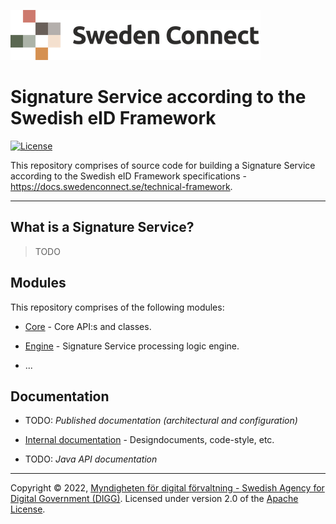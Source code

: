 ![Logo](docs/images/sweden-connect.png)


# Signature Service according to the Swedish eID Framework

[![License](https://img.shields.io/badge/License-Apache%202.0-blue.svg)](https://opensource.org/licenses/Apache-2.0)

This repository comprises of source code for building a Signature Service according to the Swedish eID 
Framework specifications - https://docs.swedenconnect.se/technical-framework.

-----

## What is a Signature Service?

> TODO

## Modules

This repository comprises of the following modules:

* [Core](core) - Core API:s and classes.

* [Engine](engine) - Signature Service processing logic engine.

* ...

## Documentation

* TODO: *Published documentation (architectural and configuration)*

* [Internal documentation](internal-docs) - Designdocuments, code-style, etc.

* TODO: *Java API documentation*



-----

Copyright &copy; 2022, [Myndigheten för digital förvaltning - Swedish Agency for Digital Government (DIGG)](http://www.digg.se). Licensed under version 2.0 of the [Apache License](http://www.apache.org/licenses/LICENSE-2.0).
